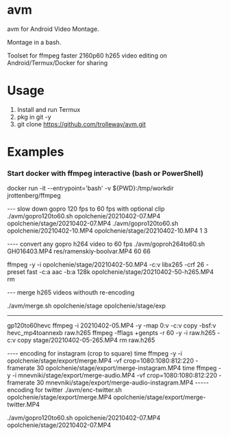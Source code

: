 # avm
avm for Android Video Montage. 

Montage in a bash.

Toolset for ffmpeg faster 2160p60 h265 video editing on Android/Termux/Docker for sharing

# Usage

1. Install and run Termux
2. pkg in git -y
3. git clone https://github.com/trolleway/avm.git

# Examples


### Start docker with ffmpeg interactive (bash or PowerShell) 
docker run -it  --entrypoint='bash'  -v ${PWD}:/tmp/workdir  jrottenberg/ffmpeg  

--- slow down gopro 120 fps to 60 fps with optional clip
./avm/gopro120to60.sh opolchenie/20210402-07.MP4  opolchenie/stage/20210402-07.MP4
./avm/gopro120to60.sh opolchenie/20210402-10.MP4  opolchenie/stage/20210402-10.MP4 1 3

---- convert any gopro h264 video to 60 fps 
./avm/goproh264to60.sh GH016403.MP4  res/ramenskiy-boolvar.MP4 60 66


ffmpeg -y -i opolchenie/stage/20210402-50.MP4 -c:v libx265 -crf 26 -preset fast -c:a aac -b:a 128k  opolchenie/stage/20210402-50-h265.MP4 
rm

--- merge h265 videos withouth re-encoding

./avm/merge.sh opolchenie/stage  opolchenie/stage/exp

----
gp120to60hevc
ffmpeg -i 20210402-05.MP4  -y -map 0:v -c:v copy -bsf:v  hevc_mp4toannexb raw.h265
ffmpeg -fflags +genpts -r 60  -y -i raw.h265 -c:v copy stage/20210402-05-265.MP4
rm  raw.h265

---- encoding for instagram (crop to square)
time ffmpeg -y -i opolchenie/stage/export/merge.MP4 -vf crop=1080:1080:812:220 -framerate 30 opolchenie/stage/export/merge-instagram.MP4
time ffmpeg -y -i mnevniki/stage/export/merge-audio.MP4 -vf crop=1080:1080:812:220 -framerate 30 mnevniki/stage/export/merge-audio-instagram.MP4
----- encoding for twitter
./avm/enc-twitter.sh opolchenie/stage/export/merge.MP4  opolchenie/stage/export/merge-twitter.MP4

./avm/gopro120to60.sh opolchenie/20210402-07.MP4  opolchenie/stage/20210402-07.MP4


